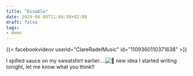 ```yaml
---
title: "Disable"
date: 2024-04-09T11:04:58+02:00
draft: false
tags:
- demo
---
```


{{< facebookvideov userid="ClareRadelMusic" id="1109360110371638" >}}

I spilled sauce on my sweatshirt earlier….![🫠](https://static.xx.fbcdn.net/images/emoji.php/v9/ta4/1/16/1fae0.png) new idea I started writing tonight, let me know what you think!! 
